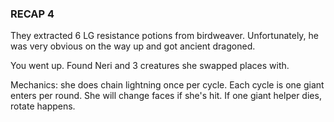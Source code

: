 ### RECAP 4
They extracted 6 LG resistance potions from birdweaver. Unfortunately, he was very obvious on the way up and got ancient dragoned.

You went up. Found Neri and 3 creatures she swapped places with.

Mechanics: she does chain lightning once per cycle. Each cycle is one giant enters per round. She will change faces if she's hit. If one giant helper dies, rotate happens.
